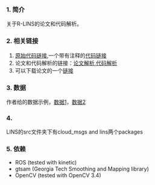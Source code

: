 ### 1. 简介
关于R-LINS的论文和代码解析。

### 2. 相关链接
1. [原始代码链接](https://github.com/ChaoqinRobotics/LINS---LiDAR-inertial-SLAM),一个带有注释的[代码链接](https://github.com/TongxingJin/LINS---LiDAR-inertial-SLAM/tree/dev)  
2. 论文和代码解析的链接：[论文解析](https://zhuanlan.zhihu.com/p/413323109),[代码解析](https://blog.csdn.net/qq_42700518/article/details/106888053)
3. 可以下载论文的一个[链接](https://github.com/blue-stone-w/example/tree/main/reference)

### 3. 数据
作者给的数据示例，[数据1](https://drive.google.com/file/d/19UUcO77L-g-RsZd_SLyr6O39S2JXJtiK/view?usp=drive_web)，[数据2](https://drive.google.com/file/d/19UUcO77L-g-RsZd_SLyr6O39S2JXJtiK/view?usp=sharing)

###  4. 
LINS的src文件夹下有cloud_msgs and lins两个packages

### 5. 依赖
* ROS (tested with kinetic)
* gtsam (Georgia Tech Smoothing and Mapping library)
* OpenCV (tested with OpenCV 3.4)
